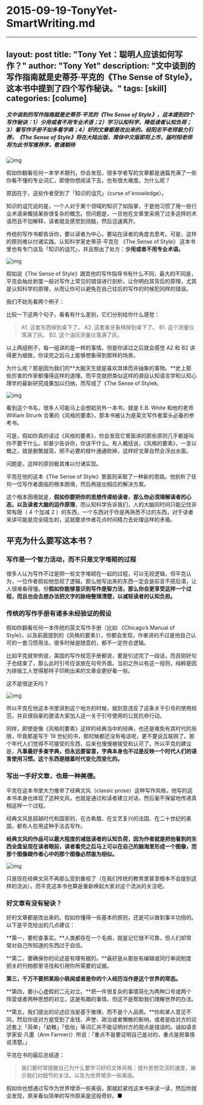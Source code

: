 # 2015-09-19-TonyYet-SmartWriting.md

---
layout: post
title: "Tony Yet：聪明人应该如何写作？"
author: "Tony Yet"
description: "文中谈到的写作指南就是史蒂芬·平克的《The Sense of Style》，这本书中提到了四个写作秘诀。"
tags: [skill]
categories: [colume]
---

##### 文中谈到的写作指南就是史蒂芬·平克的《The Sense of Style》，这本提到四个写作秘诀：1）少用或者不用专业术语；2）学习认知科学，降低读者认知负荷；3）看写作手册不如多看字典；4）好的文章都是改出来的。经阳志平老师极力引荐，《The Sense of Style》将在大陆出版，简体中文版即将上市，届时阳老师将为此书写推荐序，敬请期待

![img](http://7xnt32.com1.z0.glb.clouddn.com/2017-10-25-132020.jpg)

假如你翻看任何一本学术期刊，你会发现，很多学者写的文章都是通篇充满了一些你看不懂的专业词汇，即使你想阅读下去，也有很大难度。为什么呢？

原因在于，这些作者受到了「知识的诅咒」（curse of knowledge）。

知识的诅咒说的是，一个人对于某个领域的知识了如指掌，于是他习惯了用一些行业术语来概括某些很复杂的概念。但问题是，一旦他在文章里采用了过多这样的术语而且不加解释，读者就会感觉到烧脑，然后迅速离开。

传统的写作书都告诉你，要以读者为中心，要站在读者的角度去思考。可是，这样的原则难以付诸实践。认知科学家史蒂芬·平克在 《The Sense of Style》 这本书里也有专门谈及「知识的诅咒」，并且祭出了处方：**少用或者不用专业术语。**

![img](http://7xnt32.com1.z0.glb.clouddn.com/2017-10-25-132024.jpg)

假如说《The Sense of Style》跟其他的写作指导书有什么不同，最大的不同是，平克会抽丝剥茧一般对写作上常见的错误进行剖析，让你明白其背后的原理，尤其是认知科学的原理，从而让你可以避免在自己往后的写作的时候犯同样的错误。

我们不妨先看两个例子：

比较一下这两个句子，看看有什么差别，它们分别给你什么感觉：

> A1. 这套东西掉到桌下了。
> A2. 这套象牙象棋掉到桌下了。
> B1. 这个测量仪落满了灰。
> B2. 这个油压测量仪落满了灰。

以上两组例子，每一组讲的是一样的事情。但是你读过之后就会感觉 A2 和 B2 讲得更为细致，你读完之后马上能够想象得到那样的场景。

为什么呢？那是因为我们的**大脑天生就是喜欢具体而非抽象的事物。**史上那些厉害的作家都懂得这样的道理。而平克就把类似这样的源自认知语言学和认知心理学的最新研究成果加以归纳，而写成了《The Sense of Style》。

![img](http://7xnt32.com1.z0.glb.clouddn.com/2017-10-25-132026.jpg)

看到这个书名，很多人可能马上会想起另外一本书，就是 E.B. White 和他的老师 William Strunk 合著的《风格的要素》，那本书被认为是英文写作者案头必备的参考书。

可是，假如你真的读过《风格的要素》，你会发现它里面讲的那些原则几乎都是叫你不要干什么，却甚少告诉你，你该干什么。有人概括说，《风格的要素》，一言以概之，就是删繁就简，把不必要的枝叶通通砍掉，这样好文章自然会浮出水面。

问题是，这样的原则极其难以付诸实现。

平克在他的这本《The Sense of Style》里面则采取了一种新的思路。他剖析了任何一位写作者面临的根本困境，然后再提出相应的解决方案。

这个根本困境就是，**假如你要把你的思想传递给读者，那么你必须理解读者的心态，以及读者大脑的运作原理**，而认知科学告诉我们，人的大脑同时间只能记住非常有限（ 4 个加减 2 ）的东西，一个东西对于你是再熟悉不过的东西，对于读者来讲可能是完全陌生的，这就要求作者花点时间精力去处理这样的矛盾。

## 平克为什么要写这本书？

### 写作是一个智力活动，而不只是文字堆砌的过程

很多人认为写作不过是把一些文字堆砌在一起的过程，可以无视逻辑，但平克认为，一位作者假如他忽视了逻辑，那么他写出来的东西一定会是前言不搭后语，让人很难看得懂。但**假如你能够意识到写作是智力活，那么你会更享受这样一个过程，而且也会去想办法把文字的脉络整理清楚，以减轻读者的认知负担。**

### 传统的写作手册有诸多未经验证的假设

假如你翻看任何一本传统的英文写作手册（比如 《Chicago’s Manual of Style》，以及前面提到的《风格的要素》），你都会发现，作者讲的不过是他自己认可的一套习惯用法，很多时候是随意的，都不一定符合逻辑。

比如平克就举例说，美国的写作规范手册都说，要是引述完了一段话，而且刚好句子也结束了，那么此时引号应该放在句号外面。当初之所以有这一规则，纯粹是因为排版工人觉得那样子印刷出来的文章会更好看一些。

这不是很逆天吗？

![img](http://7xnt32.com1.z0.glb.clouddn.com/2017-10-25-132032.jpg)

所以平克在他这本书里讲到这个地方的时候，就刻意违反了这条关于引号的使用规范，并且很自豪的邀请大家加入这一关于引号使用的公民抗命行动。

同样，即使是像《风格的要素》这样的经典当中的经典，也还是难免有其时代的局限，毕竟那是写于 19 世纪的书，那时候都还没有电话呢，更不要说互联网了。那个年代人们觉得不可接受的东西，后来也慢慢被接受和认可了。所以平克的建议是，**凡事最好多查字典，但永远要留意，字典本身也不过是反映一个时代人们的语言使用习惯。这个东西是随着时代变化而变化的。**

### 写出一手好文章，也是一种美德。

平克在这本书里大力推举了经典文风（classic prose）这种写作风格。他写的这本书本身也体现了这种文风，也就是通过和读者建立对话，然后毫不保留地传递真相这样一个过程。

经典文风是超越时代和国家的，在古希腊、在文艺复兴的法国、在二十世纪的美国，都有人在用这种手法去写作。

**经典文风的作品可以最大程度的减低读者的认知负荷，因为作者就是把他看到的东西全盘呈现在读者眼前，读者看完之后马上可以在自己的脑海里形成一个图像，而那个图像跟作者心中的那个图像必然极为相似。**

![img](http://7xnt32.com1.z0.glb.clouddn.com/2017-10-25-132035.jpg)

只是现在经典文风不再那么受到重视了（在我们传统的教育里甚至根本不会提到这样的流派）。而平克这本书也算是重新唤起大家对这个流派的关注吧。

### 好文章有没有秘诀？

好的文章都是改出来的。假如你懂得一些基本的原则，还是可以做到事半功倍的。以下是平克给出的几点建议：

**第一，要检查事实。**人类都存在一个毛病，就是记忆很不可靠，但人们却常常对自己所知道的东西过于自信。

**第二，要确保你的论述是有理有据的。**最好是从那些有编辑或同行审阅制度把关的刊物那里寻找和引用你所需要的证据。

**第三，千万不要把某段小轶闻或者是你的个人经历当作是这个世界的常态。**

**第四，要小心虚假的二元对立。**把一件很复杂的事情简化为两种口号或两个阵营或者两种思想的对立，这是有趣的事情，但这不是帮助我们理解世界的办法。

**第五，我们提出的论述应当是基于推理，而不是个人品质。**你和某人意见不同，然后你说对方是受到了金钱、声誉、政治或者懒散的影响，或者是给对方的论述套上「简单」「幼稚」「低俗」等词汇并不能证明对方的观点是错误的。诚如语言学家安·凡墨（Ann Farmer)）所说：「重点不是要证明自己是对的，重点是把事情说清楚。」

平克在书的最后总结道：

> 我们要时常提醒自己为什么要学习好的文体风格：提升思想交流的速度，展示我们对细节的关注，以及为世界增添一些美丽。

假如你也想通过写作为世界增添一些美丽，那就赶紧找这本书来读一读，然后你就会发现，原来看似简单的写作原来是这般奇妙。■

